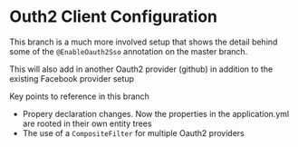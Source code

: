 # Outh2 Client Configuration
This branch is a much more involved setup that shows the detail
behind some of the <code>@EnableOauth2Sso</code> annotation on the master branch.

This will also add in another Oauth2 provider (github) in addition to the existing Facebook provider setup

 Key points to reference in this branch
 * Propery declaration changes. Now the properties in the application.yml are rooted in their own entity trees
 * The use of a <code>CompositeFilter</code> for multiple Oauth2 providers
